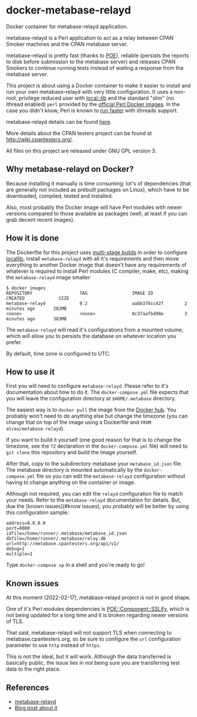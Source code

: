 # docker-metabase-relayd
Docker container for metabase-relayd application.

metabase-relayd is a Perl application to act as a relay between CPAN Smoker
machines and the CPAN metabase server.

metabase-relayd is pretty fast (thanks to [POE](http://poe.perl.org/)),
reliable (persists the reports to disk before submission to the metabase
server) and releases CPAN Smokers to continue running tests instead of waiting
a response from the metabase server.  

This project is about using a Docker container to make it easier to install and
run your own metabase-relayd with very little configuration. It uses a
non-root, privilege reduced user with
[local::lib](http://search.cpan.org/~haarg/local-lib-2.000024/lib/local/lib.pm)
and the standard "slim" (no ithread enabled) `perl` provided by the
[official Perl Docker images](https://hub.docker.com/_/perl). In the case you
didn't know, Perl is known to
[run faster](https://www.perlmonks.org/?node_id=868687) with ithreads support.

metabase-relayd details can be found
[here](https://metacpan.org/pod/distribution/metabase-relayd/bin/metabase-relayd).

More details about the CPAN testers project can be found at
http://wiki.cpantesters.org/.

All files on this project are released under GNU GPL version 3.

## Why metabase-relayd on Docker?

Because installing it manually is time consuming: lot's of dependencies (that
are generally not included as prebuilt packages on Linux), which have to be
downloaded, compiled, tested and installed.

Also, most probably the Docker image will have Perl modules with newer versions
compared to those available as packages (well, at least if you can grab decent
recent images).

## How it is done

The Dockerfile for this project uses [multi-stage builds](https://docs.docker.com/develop/develop-images/multistage-build/) in
order to configure [locallib](https://metacpan.org/pod/local::lib), install
`metabase-relayd` with all it's requirements and then move everything to
another Docker image that doesn't have any requirements of whatever is required
to install Perl modules (C compiler, make, etc), making the `metabase-relayd`
image smaller:

```
$ docker images
REPOSITORY                  TAG                 IMAGE ID            CREATED             SIZE
metabase-relayd             0.2                 aabb370cc42f        2 minutes ago       282MB
<none>                      <none>              0c37aafbd98e        3 minutes ago       383MB
```

The `metabase-relayd` will read it's configurations from a mounted volume,
which will allow you to persists the database on whatever location you prefer.

By default, time zone is configured to UTC.

## How to use it

First you will need to configure `metabase-relayd`. Please refer to it's
documentation about how to do it. The `docker-compose.yml` file expects that
you will leave the configuration directory at `$HOME/.metabase` directory.

The easiest way is to `docker pull` the image from the
[Docker hub](https://hub.docker.com/r/alceu/metabase-relayd). You probably
won't need to do anything else but change the timezone (you can change that on
top of the image using a Dockerfile and `FROM alceu/metabase-relayd`).

If you want to build it yourself (one good reason for that is to change the
timezone, see the `TZ` declaration in the `docker-compose.yml` file) will need
to `git clone` this repository and build the image yourself.

After that, copy to the subdirectory metabase your `metabase_id.json` file. The
metabase directory is mounted automatically by the `docker-compose.yml` file
so you can edit the `metabase-relayd` configuration without having to change
anything on the container or image.

Although not required, you can edit the `relayd` configuration file to match
your needs. Refer to the `metabase-relayd` documentation for details. But,
due the [known issues](#know issues), you probably will be better by using
this configuration sample:

```
address=0.0.0.0
port=8080
idfile=/home/runner/.metabase/metabase_id.json
dbfile=/home/runner/.metabase/relay.db
url=http://metabase.cpantesters.org/api/v1/
debug=1
multiple=1
```

Type `docker-compose up` in a shell and you're ready to go!

## Known issues

At this moment (2022-02-17), metabase-relayd project is not in good shape.

One of it's Perl modules dependencies is
[POE::Component::SSLify](https://metacpan.org/pod/POE::Component::SSLify), which
is not being updated for a long time and it is broken regarding newer versions
of TLS.

That said, metabase-relayd will not support TLS when connecting to
metabase.cpantesters.org, so be sure to configure the `url` configuration
parameter to use `http` instead of `https`.

This is not the ideal, but it will work. Although the data transferred is
basically public, the issue lies in not being sure you are transferring test
data to the right place.

## References

- [metabase-relayd](https://metacpan.org/pod/distribution/metabase-relayd/bin/metabase-relayd)
- [Blog post about it](blogs.perl.org/users/bingos/2010/07/cpan-testers-20-and-the-metabase-relayd.html)
